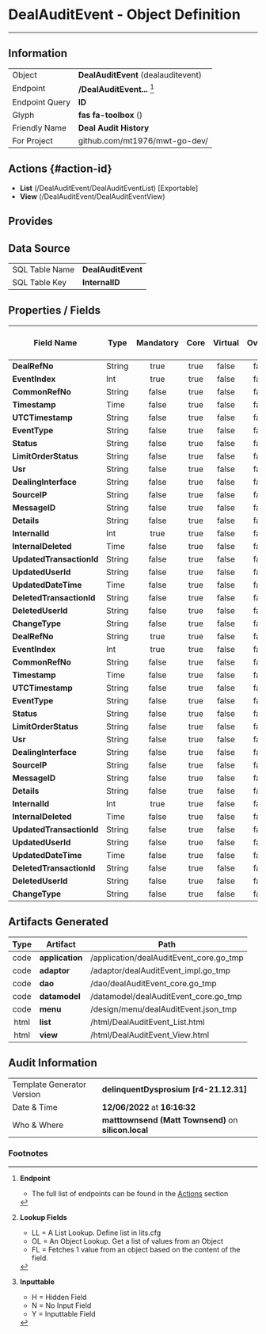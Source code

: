 # **DealAuditEvent** - Object Definition
---
##  Information
|   |   |
|---|---|
|Object         |**DealAuditEvent** (dealauditevent) |
|Endpoint 	    |**/DealAuditEvent...** [^1]|
|Endpoint Query |**ID**|
Glyph|**fas fa-toolbox** ()
Friendly Name|**Deal Audit History**|
|For Project    |github.com/mt1976/mwt-go-dev/|

##  Actions {#action-id}
* **List** (/DealAuditEvent/DealAuditEventList) [Exportable]
* **View** (/DealAuditEvent/DealAuditEventView)











##  Provides







##  Data Source 
|   |   |
|---|---|
SQL Table Name       | **DealAuditEvent**
SQL Table Key | **InternalID**



##  Properties / Fields
| Field Name| Type | Mandatory | Core | Virtual | Overide | Lookup [^2]| Lookup Object      | Lookup Field Source         | Lookup Return Value                | Inputable [^3]|DB Column|Default Value|
| -- | --  | :--: | :--: | :--: |:--: |:--: |:--: |-- |-- |:--: |-- | --|
|**DealRefNo**|String|true|true|false|false|||||Y|DealRefNo||
|**EventIndex**|Int|true|true|false|false|||||Y|EventIndex|0|
|**CommonRefNo**|String|false|true|false|false|||||Y|CommonRefNo||
|**Timestamp**|Time|false|true|false|false|||||Y|Timestamp||
|**UTCTimestamp**|String|false|true|false|false|||||Y|UTCTimestamp||
|**EventType**|String|false|true|false|false|||||Y|EventType||
|**Status**|String|false|true|false|false|||||Y|Status||
|**LimitOrderStatus**|String|false|true|false|false|||||Y|LimitOrderStatus||
|**Usr**|String|false|true|false|false|||||Y|Usr||
|**DealingInterface**|String|false|true|false|false|||||Y|DealingInterface||
|**SourceIP**|String|false|true|false|false|||||Y|SourceIP||
|**MessageID**|String|false|true|false|false|||||Y|MessageID||
|**Details**|String|false|true|false|false|||||Y|Details||
|**InternalId**|Int|true|true|false|false|||||Y|InternalId|0|
|**InternalDeleted**|Time|false|true|false|false|||||Y|InternalDeleted||
|**UpdatedTransactionId**|String|false|true|false|false|||||Y|UpdatedTransactionId||
|**UpdatedUserId**|String|false|true|false|false|||||Y|UpdatedUserId||
|**UpdatedDateTime**|Time|false|true|false|false|||||Y|UpdatedDateTime||
|**DeletedTransactionId**|String|false|true|false|false|||||Y|DeletedTransactionId||
|**DeletedUserId**|String|false|true|false|false|||||Y|DeletedUserId||
|**ChangeType**|String|false|true|false|false|||||Y|ChangeType||
|**DealRefNo**|String|true|true|false|false|||||Y|DealRefNo||
|**EventIndex**|Int|true|true|false|false|||||Y|EventIndex|0|
|**CommonRefNo**|String|false|true|false|false|||||Y|CommonRefNo||
|**Timestamp**|Time|false|true|false|false|||||Y|Timestamp||
|**UTCTimestamp**|String|false|true|false|false|||||Y|UTCTimestamp||
|**EventType**|String|false|true|false|false|||||Y|EventType||
|**Status**|String|false|true|false|false|||||Y|Status||
|**LimitOrderStatus**|String|false|true|false|false|||||Y|LimitOrderStatus||
|**Usr**|String|false|true|false|false|||||Y|Usr||
|**DealingInterface**|String|false|true|false|false|||||Y|DealingInterface||
|**SourceIP**|String|false|true|false|false|||||Y|SourceIP||
|**MessageID**|String|false|true|false|false|||||Y|MessageID||
|**Details**|String|false|true|false|false|||||Y|Details||
|**InternalId**|Int|true|true|false|false|||||Y|InternalId|0|
|**InternalDeleted**|Time|false|true|false|false|||||Y|InternalDeleted||
|**UpdatedTransactionId**|String|false|true|false|false|||||Y|UpdatedTransactionId||
|**UpdatedUserId**|String|false|true|false|false|||||Y|UpdatedUserId||
|**UpdatedDateTime**|Time|false|true|false|false|||||Y|UpdatedDateTime||
|**DeletedTransactionId**|String|false|true|false|false|||||Y|DeletedTransactionId||
|**DeletedUserId**|String|false|true|false|false|||||Y|DeletedUserId||
|**ChangeType**|String|false|true|false|false|||||Y|ChangeType||


##  Artifacts Generated
| Type | Artifact | Path|
| :--: | -- | -- |
| code | **application** | /application/dealAuditEvent_core.go_tmp |
| code | **adaptor** | /adaptor/dealAuditEvent_impl.go_tmp |
| code | **dao** | /dao/dealAuditEvent_core.go_tmp |
| code | **datamodel** | /datamodel/dealAuditEvent_core.go_tmp |
| code | **menu** | /design/menu/dealAuditEvent.json_tmp |
| html | **list** | /html/DealAuditEvent_List.html |
| html | **view** | /html/DealAuditEvent_View.html |


## Audit Information
|   |   |
|---|---|
Template Generator Version   | **delinquentDysprosium [r4-21.12.31]**
Date & Time		     | **12/06/2022** at **16:16:32**
Who & Where		     | **matttownsend (Matt Townsend)** on **silicon.local**

### Footnotes
[^1]: **Endpoint**
    * The full list of endpoints can be found in the [Actions](#action-id) section
[^2]: **Lookup Fields**
    * LL = A List Lookup. Define list in lits.cfg
    * OL = An Object Lookup. Get a list of values from an Object
    * FL = Fetches 1 value from an object based on the content of the field. 
[^3]: **Inputtable**   
    * H = Hidden Field
    * N = No Input Field
    * Y = Inputtable Field